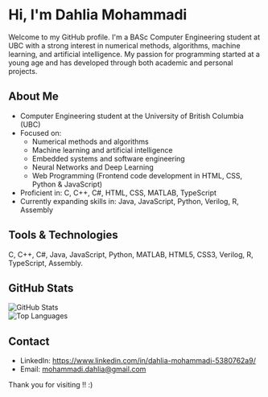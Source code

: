 # Hi, I'm Dahlia Mohammadi

Welcome to my GitHub profile. I'm a BASc Computer Engineering student at UBC with a strong interest in numerical methods, algorithms, machine learning, and artificial intelligence. My passion for programming started at a young age and has developed through both academic and personal projects.

## About Me

- Computer Engineering student at the University of British Columbia (UBC)
- Focused on:
  - Numerical methods and algorithms  
  - Machine learning and artificial intelligence  
  - Embedded systems and software engineering
  - Neural Networks and Deep Learning
  - Web Programming (Frontend code development in HTML, CSS, Python & JavaScript)
- Proficient in:
  C, C++, C#, HTML, CSS, MATLAB, TypeScript
- Currently expanding skills in:
  Java, JavaScript, Python, Verilog, R, Assembly

## Tools & Technologies

C, C++, C#, Java, JavaScript, Python, MATLAB, HTML5, CSS3, Verilog, R, TypeScript, Assembly. 

## GitHub Stats

![GitHub Stats](https://github-readme-stats.vercel.app/api?username=dahlia1384&show_icons=true&theme=default)  
![Top Languages](https://github-readme-stats.vercel.app/api/top-langs/?username=dahlia1384&layout=compact)


## Contact

- LinkedIn: https://www.linkedin.com/in/dahlia-mohammadi-5380762a9/ 
- Email: mohammadi.dahlia@gmail.com

Thank you for visiting !! :) 
